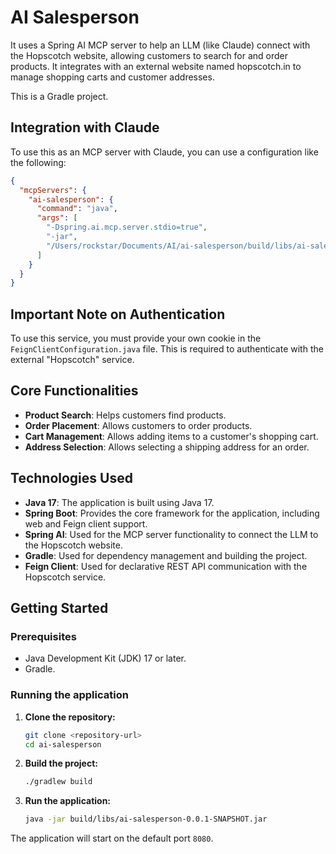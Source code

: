 # AI Salesperson

It uses a Spring AI MCP server to help an LLM (like Claude) connect with the Hopscotch website, allowing customers to search for and order products. It integrates with an external website named hopscotch.in to manage shopping carts and customer addresses.

This is a Gradle project.

## Integration with Claude

To use this as an MCP server with Claude, you can use a configuration like the following:

```json
{
  "mcpServers": {
    "ai-salesperson": {
      "command": "java",
      "args": [
        "-Dspring.ai.mcp.server.stdio=true",
        "-jar",
        "/Users/rockstar/Documents/AI/ai-salesperson/build/libs/ai-salesperson-0.0.1-SNAPSHOT.jar"
      ]
    }
  }
}
```

## Important Note on Authentication

To use this service, you must provide your own cookie in the `FeignClientConfiguration.java` file. This is required to authenticate with the external "Hopscotch" service.

## Core Functionalities

*   **Product Search**: Helps customers find products.
*   **Order Placement**: Allows customers to order products.
*   **Cart Management**: Allows adding items to a customer's shopping cart.
*   **Address Selection**: Allows selecting a shipping address for an order.

## Technologies Used

*   **Java 17**: The application is built using Java 17.
*   **Spring Boot**: Provides the core framework for the application, including web and Feign client support.
*   **Spring AI**: Used for the MCP server functionality to connect the LLM to the Hopscotch website.
*   **Gradle**: Used for dependency management and building the project.
*   **Feign Client**: Used for declarative REST API communication with the Hopscotch service.

## Getting Started

### Prerequisites

*   Java Development Kit (JDK) 17 or later.
*   Gradle.

### Running the application

1.  **Clone the repository:**
    ```bash
    git clone <repository-url>
    cd ai-salesperson
    ```

2.  **Build the project:**
    ```bash
    ./gradlew build
    ```

3.  **Run the application:**
    ```bash
    java -jar build/libs/ai-salesperson-0.0.1-SNAPSHOT.jar
    ```

The application will start on the default port `8080`.
